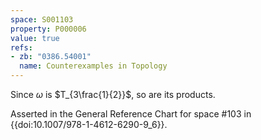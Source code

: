 ```yaml
---
space: S001103
property: P000006
value: true
refs:
- zb: "0386.54001"
  name: Counterexamples in Topology
---
```


Since $\omega$ is $T_{3\frac{1}{2}}$, so are its products.

Asserted in the General Reference Chart for space #103
in {{doi:10.1007\/978-1-4612-6290-9_6}}.
